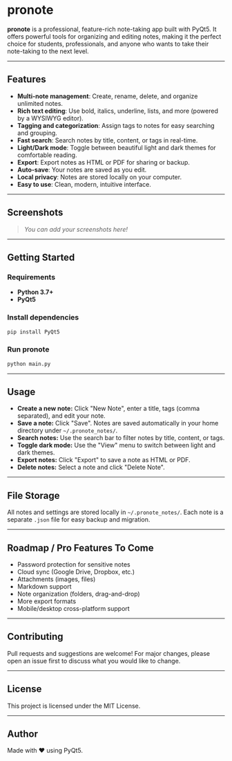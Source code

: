 # pronote

**pronote** is a professional, feature-rich note-taking app built with PyQt5. It offers powerful tools for organizing and editing notes, making it the perfect choice for students, professionals, and anyone who wants to take their note-taking to the next level.

---

## Features

- **Multi-note management**: Create, rename, delete, and organize unlimited notes.
- **Rich text editing**: Use bold, italics, underline, lists, and more (powered by a WYSIWYG editor).
- **Tagging and categorization**: Assign tags to notes for easy searching and grouping.
- **Fast search**: Search notes by title, content, or tags in real-time.
- **Light/Dark mode**: Toggle between beautiful light and dark themes for comfortable reading.
- **Export**: Export notes as HTML or PDF for sharing or backup.
- **Auto-save**: Your notes are saved as you edit.
- **Local privacy**: Notes are stored locally on your computer.
- **Easy to use**: Clean, modern, intuitive interface.

---

## Screenshots

> *You can add your screenshots here!*

---

## Getting Started

### Requirements

- **Python 3.7+**
- **PyQt5**

### Install dependencies

```bash
pip install PyQt5
```

### Run pronote

```bash
python main.py
```

---

## Usage

- **Create a new note:** Click "New Note", enter a title, tags (comma separated), and edit your note.
- **Save a note:** Click "Save". Notes are saved automatically in your home directory under `~/.pronote_notes/`.
- **Search notes:** Use the search bar to filter notes by title, content, or tags.
- **Toggle dark mode:** Use the "View" menu to switch between light and dark themes.
- **Export notes:** Click "Export" to save a note as HTML or PDF.
- **Delete notes:** Select a note and click "Delete Note".

---

## File Storage

All notes and settings are stored locally in `~/.pronote_notes/`. Each note is a separate `.json` file for easy backup and migration.

---

## Roadmap / Pro Features To Come

- Password protection for sensitive notes
- Cloud sync (Google Drive, Dropbox, etc.)
- Attachments (images, files)
- Markdown support
- Note organization (folders, drag-and-drop)
- More export formats
- Mobile/desktop cross-platform support

---

## Contributing

Pull requests and suggestions are welcome! For major changes, please open an issue first to discuss what you would like to change.

---

## License

This project is licensed under the MIT License.

---

## Author

Made with ❤️ using PyQt5.
